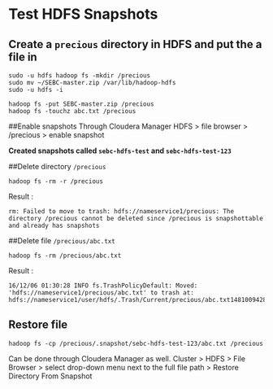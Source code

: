 # Test HDFS Snapshots

## Create a ```precious``` directory in HDFS and put the a file in
```
sudo -u hdfs hadoop fs -mkdir /precious
sudo mv ~/SEBC-master.zip /var/lib/hadoop-hdfs
sudo -u hdfs -i 

hadoop fs -put SEBC-master.zip /precious
hadoop fs -touchz abc.txt /precious
```

##Enable snapshots 
Through Cloudera Manager 
HDFS > file browser > /precious > enable snapshot

<b>Created snapshots called ```sebc-hdfs-test``` and ```sebc-hdfs-test-123```</b>

##Delete directory ```/precious```
```
hadoop fs -rm -r /precious
```
Result :
```
rm: Failed to move to trash: hdfs://nameservice1/precious: The directory /precious cannot be deleted since /precious is snapshottable and already has snapshots
```

##Delete file ```/precious/abc.txt```
```
hadoop fs -rm /precious/abc.txt
```
Result :
```
16/12/06 01:30:28 INFO fs.TrashPolicyDefault: Moved: 'hdfs://nameservice1/precious/abc.txt' to trash at: hdfs://nameservice1/user/hdfs/.Trash/Current/precious/abc.txt1481009428683
```

## Restore file 
```
hadoop fs -cp /precious/.snapshot/sebc-hdfs-test-123/abc.txt /precious
```
Can be done through Cloudera Manager as well.
Cluster > HDFS > File Browser > select drop-down menu next to the full file path  > Restore Directory From Snapshot


